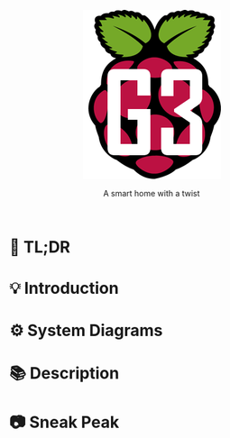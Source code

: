 
<p align="center">
  <img src="Web App/homepage/img/pilogo.png" alt="Smart Home-Door"/>
</p>

<p align="center">
  A smart home with a twist
</p>

<br>

# :pushpin: TL;DR
# :bulb: Introduction
# :gear: System Diagrams
# :books: Description
# :camera: Sneak Peak
